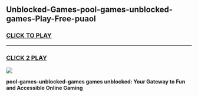 
## Unblocked-Games-pool-games-unblocked-games-Play-Free-puaol
<h3>
<a href="https://premium76.site?title=pool-games-unblocked-games&ref=23A">CLICK TO PLAY</a></h3>
<hr>

<h3>
<a href="https://premium76.site?title=pool-games-unblocked-games&ref=23A">CLICK 2 PLAY</a>
  
</h3>

<a href="https://premium76.site?title=pool-games-unblocked-games&ref=23A"><img src="https://clearcache.store/games.png"></a>


**pool-games-unblocked-games games unblocked: Your Gateway to Fun and Accessible Online Gaming**

